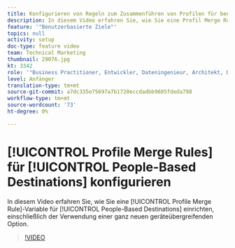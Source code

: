 ```yaml
---
title: Konfigurieren von Regeln zum Zusammenführen von Profilen für benutzerspezifische Ziele
description: In diesem Video erfahren Sie, wie Sie eine Profil Merge Rule einrichten, die für benutzerspezifische Ziele verwendet werden soll, einschließlich der Verwendung einer ganz neuen geräteübergreifenden Option.
feature: '"Benutzerbasierte Ziele"'
topics: null
activity: setup
doc-type: feature video
team: Technical Marketing
thumbnail: 29076.jpg
kt: 3342
role: '"Business Practitioner, Entwickler, Dateningenieur, Architekt, Data Architect, Administrator, Leader"'
level: Anfänger
translation-type: tm+mt
source-git-commit: a7dc335e75697a7b1720eccdadbb9605fdeda798
workflow-type: tm+mt
source-wordcount: '73'
ht-degree: 0%

---
```



# [!UICONTROL Profile Merge Rules] für [!UICONTROL People-Based Destinations] konfigurieren

In diesem Video erfahren Sie, wie Sie eine [!UICONTROL Profile Merge Rule]-Variable für [!UICONTROL People-Based Destinations] einrichten, einschließlich der Verwendung einer ganz neuen geräteübergreifenden Option.

>[!VIDEO](https://video.tv.adobe.com/v/29076/?quality=12)
